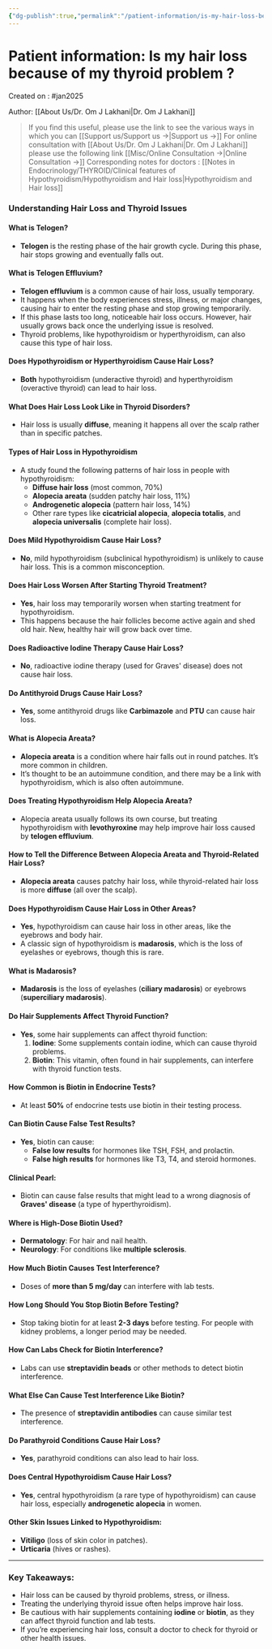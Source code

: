 ```yaml
---
{"dg-publish":true,"permalink":"/patient-information/is-my-hair-loss-because-of-my-thyroid-problem/"}
---
```



<script data-goatcounter="https://endocrinologyindia.goatcounter.com/count" async src="//gc.zgo.at/count.js"></script>

# Patient information: Is my hair loss because of my thyroid problem ?

Created on : #jan2025 

Author: [[About Us/Dr. Om J Lakhani\|Dr. Om J Lakhani]]

> If you find this useful, please use the link to see the various ways in which you can [[Support us/Support us →\|Support us →]]
> For online consultation with [[About Us/Dr. Om J Lakhani\|Dr. Om J Lakhani]] please use the following link [[Misc/Online Consultation →\|Online Consultation →]]
> Corresponding notes for doctors : [[Notes in Endocrinology/THYROID/Clinical features of Hypothyroidism/Hypothyroidism and Hair loss\|Hypothyroidism and Hair loss]]

### Understanding Hair Loss and Thyroid Issues

#### What is Telogen?
- **Telogen** is the resting phase of the hair growth cycle. During this phase, hair stops growing and eventually falls out.

#### What is Telogen Effluvium?
- **Telogen effluvium** is a common cause of hair loss, usually temporary.
- It happens when the body experiences stress, illness, or major changes, causing hair to enter the resting phase and stop growing temporarily.
- If this phase lasts too long, noticeable hair loss occurs. However, hair usually grows back once the underlying issue is resolved.
- Thyroid problems, like hypothyroidism or hyperthyroidism, can also cause this type of hair loss.

#### Does Hypothyroidism or Hyperthyroidism Cause Hair Loss?
- **Both** hypothyroidism (underactive thyroid) and hyperthyroidism (overactive thyroid) can lead to hair loss.

#### What Does Hair Loss Look Like in Thyroid Disorders?
- Hair loss is usually **diffuse**, meaning it happens all over the scalp rather than in specific patches.

#### Types of Hair Loss in Hypothyroidism
- A study found the following patterns of hair loss in people with hypothyroidism:
  - **Diffuse hair loss** (most common, 70%)
  - **Alopecia areata** (sudden patchy hair loss, 11%)
  - **Androgenetic alopecia** (pattern hair loss, 14%)
  - Other rare types like **cicatricial alopecia**, **alopecia totalis**, and **alopecia universalis** (complete hair loss).

#### Does Mild Hypothyroidism Cause Hair Loss?
- **No**, mild hypothyroidism (subclinical hypothyroidism) is unlikely to cause hair loss. This is a common misconception.

#### Does Hair Loss Worsen After Starting Thyroid Treatment?
- **Yes**, hair loss may temporarily worsen when starting treatment for hypothyroidism.
- This happens because the hair follicles become active again and shed old hair. New, healthy hair will grow back over time.

#### Does Radioactive Iodine Therapy Cause Hair Loss?
- **No**, radioactive iodine therapy (used for Graves' disease) does not cause hair loss.

#### Do Antithyroid Drugs Cause Hair Loss?
- **Yes**, some antithyroid drugs like **Carbimazole** and **PTU** can cause hair loss.

#### What is Alopecia Areata?
- **Alopecia areata** is a condition where hair falls out in round patches. It’s more common in children.
- It’s thought to be an autoimmune condition, and there may be a link with hypothyroidism, which is also often autoimmune.

#### Does Treating Hypothyroidism Help Alopecia Areata?
- Alopecia areata usually follows its own course, but treating hypothyroidism with **levothyroxine** may help improve hair loss caused by **telogen effluvium**.

#### How to Tell the Difference Between Alopecia Areata and Thyroid-Related Hair Loss?
- **Alopecia areata** causes patchy hair loss, while thyroid-related hair loss is more **diffuse** (all over the scalp).

#### Does Hypothyroidism Cause Hair Loss in Other Areas?
- **Yes**, hypothyroidism can cause hair loss in other areas, like the eyebrows and body hair.
- A classic sign of hypothyroidism is **madarosis**, which is the loss of eyelashes or eyebrows, though this is rare.

#### What is Madarosis?
- **Madarosis** is the loss of eyelashes (**ciliary madarosis**) or eyebrows (**superciliary madarosis**).

#### Do Hair Supplements Affect Thyroid Function?
- **Yes**, some hair supplements can affect thyroid function:
  1. **Iodine**: Some supplements contain iodine, which can cause thyroid problems.
  2. **Biotin**: This vitamin, often found in hair supplements, can interfere with thyroid function tests.

#### How Common is Biotin in Endocrine Tests?
- At least **50%** of endocrine tests use biotin in their testing process.

#### Can Biotin Cause False Test Results?
- **Yes**, biotin can cause:
  - **False low results** for hormones like TSH, FSH, and prolactin.
  - **False high results** for hormones like T3, T4, and steroid hormones.

#### Clinical Pearl:
- Biotin can cause false results that might lead to a wrong diagnosis of **Graves' disease** (a type of hyperthyroidism).

#### Where is High-Dose Biotin Used?
- **Dermatology**: For hair and nail health.
- **Neurology**: For conditions like **multiple sclerosis**.

#### How Much Biotin Causes Test Interference?
- Doses of **more than 5 mg/day** can interfere with lab tests.

#### How Long Should You Stop Biotin Before Testing?
- Stop taking biotin for at least **2-3 days** before testing. For people with kidney problems, a longer period may be needed.

#### How Can Labs Check for Biotin Interference?
- Labs can use **streptavidin beads** or other methods to detect biotin interference.

#### What Else Can Cause Test Interference Like Biotin?
- The presence of **streptavidin antibodies** can cause similar test interference.

#### Do Parathyroid Conditions Cause Hair Loss?
- **Yes**, parathyroid conditions can also lead to hair loss.

#### Does Central Hypothyroidism Cause Hair Loss?
- **Yes**, central hypothyroidism (a rare type of hypothyroidism) can cause hair loss, especially **androgenetic alopecia** in women.

#### Other Skin Issues Linked to Hypothyroidism:
- **Vitiligo** (loss of skin color in patches).
- **Urticaria** (hives or rashes).

---

### Key Takeaways:
- Hair loss can be caused by thyroid problems, stress, or illness.
- Treating the underlying thyroid issue often helps improve hair loss.
- Be cautious with hair supplements containing **iodine** or **biotin**, as they can affect thyroid function and lab tests.
- If you’re experiencing hair loss, consult a doctor to check for thyroid or other health issues.